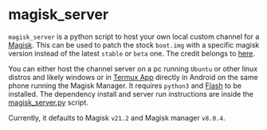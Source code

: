 # magisk_server

`magisk_server` is a python script to host your own local custom channel for a [Magisk](https://github.com/topjohnwu/Magisk). This can be used to patch the stock `boot.img` with a specific magisk version instead of the latest `stable` or `beta` one. The credit belongs to [here](https://www.programmersought.com/article/49955502921/).

You can either host the channel server on a pc running `Ubuntu` or other linux distros and likely windows or in [Termux App](https://github.com/termux/termux-app) directly in Android on the same phone running the Magisk Manager. It requires `python3` and [Flash](https://flask.palletsprojects.com/en/1.1.x/installation/#install-flask) to be installed. The dependency install and server run instructions are inside the [magisk_server.py](magisk_server.py) script.

Currently, it defaults to Magisk `v21.2` and Magisk manager `v8.0.4`.
##
